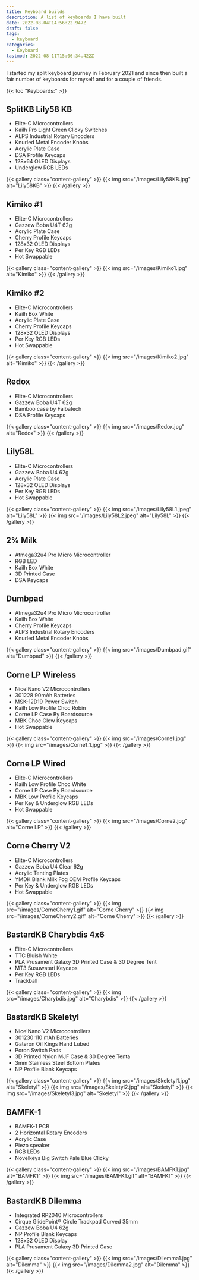 ```yaml
---
title: Keyboard builds
description: A list of keyboards I have built
date: 2022-08-04T14:56:22.947Z
draft: false
tags:
  - keyboard
categories:
  - Keyboard
lastmod: 2022-08-11T15:06:34.422Z
---
```


I started my split keyboard journey in February 2021 and since then built a fair number of keyboards for myself and for a couple of friends.

{{< toc "Keyboards:" >}}

## SplitKB Lily58 KB
- Elite-C Microcontrollers
- Kailh Pro Light Green Clicky Switches
- ALPS Industrial Rotary Encoders
- Knurled Metal Encoder Knobs
- Acrylic Plate Case
- DSA Profile Keycaps
- 128x64 OLED Displays
- Underglow RGB LEDs

{{< gallery class="content-gallery" >}}
  {{< img src="/images/Lily58KB.jpg" alt="Lily58KB" >}}
{{< /gallery >}}

## Kimiko #1
- Elite-C Microcontrollers
- Gazzew Boba U4T 62g
- Acrylic Plate Case
- Cherry Profile Keycaps
- 128x32 OLED Displays
- Per Key RGB LEDs
- Hot Swappable

{{< gallery class="content-gallery" >}}
  {{< img src="/images/Kimiko1.jpg" alt="Kimiko" >}}
{{< /gallery >}}

## Kimiko #2
- Elite-C Microcontrollers
- Kailh Box White
- Acrylic Plate Case
- Cherry Profile Keycaps
- 128x32 OLED Displays
- Per Key RGB LEDs
- Hot Swappable

{{< gallery class="content-gallery" >}}
  {{< img src="/images/Kimiko2.jpg" alt="Kimiko" >}}
{{< /gallery >}}

## Redox
- Elite-C Microcontrollers
- Gazzew Boba U4T 62g
- Bamboo case by Falbatech
- DSA Profile Keycaps

{{< gallery class="content-gallery" >}}
  {{< img src="/images/Redox.jpg" alt="Redox" >}}
{{< /gallery >}}

## Lily58L
- Elite-C Microcontrollers
- Gazzew Boba U4 62g
- Acrylic Plate Case
- 128x32 OLED Displays
- Per Key RGB LEDs
- Hot Swappable

{{< gallery class="content-gallery" >}}
  {{< img src="/images/Lily58L1.jpeg" alt="Lily58L" >}}
  {{< img src="/images/Lily58L2.jpeg" alt="Lily58L" >}}
{{< /gallery >}}

## 2% Milk
- Atmega32u4 Pro Micro Microcontroller
- RGB LED
- Kailh Box White
- 3D Printed Case
- DSA Keycaps

## Dumbpad
- Atmega32u4 Pro Micro Microcontroller
- Kailh Box White
- Cherry Profile Keycaps
- ALPS Industrial Rotary Encoders
- Knurled Metal Encoder Knobs

{{< gallery class="content-gallery" >}}
  {{< img src="/images/Dumbpad.gif" alt="Dumbpad" >}}
{{< /gallery >}}

## Corne LP Wireless
- Nice!Nano V2 Microcontrollers
- 301228 90mAh Batteries
- MSK-12D19 Power Switch
- Kailh Low Profile Choc Robin
- Corne LP Case By Boardsource
- MBK Choc Glow Keycaps
- Hot Swappable

{{< gallery class="content-gallery" >}}
  {{< img src="/images/Corne1.jpg" >}}
  {{< img src="/images/Corne1_1.jpg" >}}
{{< /gallery >}}

## Corne LP Wired
- Elite-C Microcontrollers
- Kailh Low Profile Choc White
- Corne LP Case By Boardsource
- MBK Low Profile Keycaps
- Per Key & Underglow RGB LEDs
- Hot Swappable

{{< gallery class="content-gallery" >}}
  {{< img src="/images/Corne2.jpg" alt="Corne LP" >}}
{{< /gallery >}}

## Corne Cherry V2
- Elite-C Microcontrollers
- Gazzew Boba U4 Clear 62g
- Acrylic Tenting Plates
- YMDK Blank Milk Fog OEM Profile Keycaps
- Per Key & Underglow RGB LEDs
- Hot Swappable

{{< gallery class="content-gallery" >}}
  {{< img src="/images/CorneCherry1.gif" alt="Corne Cherry" >}}
  {{< img src="/images/CorneCherry2.gif" alt="Corne Cherry" >}}
{{< /gallery >}}

## BastardKB Charybdis 4x6
- Elite-C Microcontrollers
- TTC Bluish White
- PLA Prusament Galaxy 3D Printed Case & 30 Degree Tent
- MT3 Susuwatari Keycaps
- Per Key RGB LEDs
- Trackball

{{< gallery class="content-gallery" >}}
  {{< img src="/images/Charybdis.jpg" alt="Charybdis" >}}
{{< /gallery >}}

## BastardKB Skeletyl
- Nice!Nano V2 Microcontrollers
- 301230 110 mAh Batteries
- Gateron Oil Kings Hand Lubed
- Poron Switch Pads
- 3D Printed Nylon MJF Case & 30 Degree Tenta
- 3mm Stainless Steel Bottom Plates
- NP Profile Blank Keycaps

{{< gallery class="content-gallery" >}}
  {{< img src="/images/Skeletyl1.jpg" alt="Skeletyl" >}}
  {{< img src="/images/Skeletyl2.jpg" alt="Skeletyl" >}}
  {{< img src="/images/Skeletyl3.jpg" alt="Skeletyl" >}}
{{< /gallery >}}

## BAMFK-1
- BAMFK-1 PCB
- 2 Horizontal Rotary Encoders
- Acrylic Case
- Piezo speaker
- RGB LEDs
- Novelkeys Big Switch Pale Blue Clicky

{{< gallery class="content-gallery" >}}
  {{< img src="/images/BAMFK1.jpg" alt="BAMFK1" >}}
  {{< img src="/images/BAMFK1.gif" alt="BAMFK1" >}}
{{< /gallery >}}

## BastardKB Dilemma
- Integrated RP2040 Microcontrollers
- Cirque GlidePoint® Circle Trackpad Curved 35mm
- Gazzew Boba U4 62g
- NP Profile Blank Keycaps
- 128x32 OLED Display
- PLA Prusament Galaxy 3D Printed Case

{{< gallery class="content-gallery" >}}
  {{< img src="/images/Dilemma1.jpg" alt="Dilemma" >}}
  {{< img src="/images/Dilemma2.jpg" alt="Dilemma" >}}
{{< /gallery >}}
